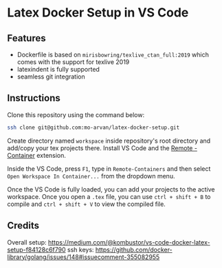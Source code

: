 # Latex Docker Setup in VS Code

## Features

- Dockerfile is based on ``mirisbowring/texlive_ctan_full:2019`` which comes with the support for texlive 2019
- latexindent is fully supported
- seamless git integration

## Instructions

Clone this repository using the command below:

```bash
ssh clone git@github.com:mo-arvan/latex-docker-setup.git
```

Create directory named ``workspace`` inside repository's root directory and add/copy your tex projects there.
Install VS Code and the [Remote - Container](https://marketplace.visualstudio.com/items?itemName=ms-vscode-remote.remote-containers) extension.

Inside the VS Code, press ``F1``, type in ``Remote-Containers`` and then select ``Open Workspace In Container...`` from the dropdown menu.

Once the VS Code is fully loaded, you can add your projects to the active workspace. Once you open a ``.tex`` file, you can use ``ctrl + shift + B`` to compile and ``ctrl + shift + V`` to view the compiled file. 

## Credits

Overall setup: https://medium.com/@kombustor/vs-code-docker-latex-setup-f84128c6f790
ssh keys: https://github.com/docker-library/golang/issues/148#issuecomment-355082955
